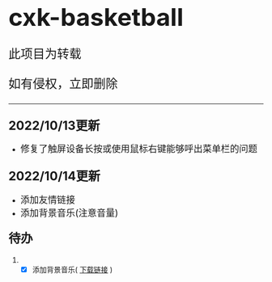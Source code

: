 # <font size=7>cxk-basketball</font>

<font size=5>

此项目为转载

如有侵权，立即删除

</font>

---

### <font size=5>2022/10/13更新</font>
* <font size=4>修复了触屏设备长按或使用鼠标右键能够呼出菜单栏的问题</font>

### <font size=5>2022/10/14更新</font>
* <font size=4>添加友情链接</font>
* <font size=4>添加背景音乐(注意音量)</font>

#### <font size=5>待办</font>
1. - [x] 添加背景音乐( [下载链接](https://link.jscdn.cn/lanzou/aHR0cHM6Ly95aWthbmcubGFuem91bC5jb20vaUNRY00wZHR2cWhjJnBhc3NDb2RlPQ.mp3) )
